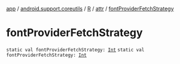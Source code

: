 [app](../../../index.md) / [android.support.coreutils](../../index.md) / [R](../index.md) / [attr](index.md) / [fontProviderFetchStrategy](./font-provider-fetch-strategy.md)

# fontProviderFetchStrategy

`static val fontProviderFetchStrategy: `[`Int`](https://kotlinlang.org/api/latest/jvm/stdlib/kotlin/-int/index.html)
`static val fontProviderFetchStrategy: `[`Int`](https://kotlinlang.org/api/latest/jvm/stdlib/kotlin/-int/index.html)